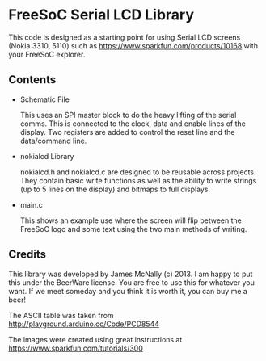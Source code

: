 FreeSoC Serial LCD Library
==========================

This code is designed as a starting point for using Serial LCD screens (Nokia 3310, 5110) such as https://www.sparkfun.com/products/10168 with your FreeSoC explorer.

Contents
---------

* Schematic File

	This uses an SPI master block to do the heavy lifting of the serial comms. This is connected to the clock, data and enable lines of the display. Two registers are added to control the reset line and the data/command line.
	
* nokialcd Library

	nokialcd.h and nokialcd.c are designed to be reusable across projects. They contain basic write functions as well as the ability to write strings (up to 5 lines on the display) and bitmaps to full displays.
	
* main.c

	This shows an example use where the screen will flip between the FreeSoC logo and some text using the two main methods of writing.
	
Credits
-------

This library was developed by James McNally (c) 2013. I am happy to put this under the BeerWare license. You are free to use this for whatever you want. If we meet someday and you think it is worth it, you can buy me a beer!

The ASCII table was taken from http://playground.arduino.cc/Code/PCD8544

The images were created using great instructions at https://www.sparkfun.com/tutorials/300